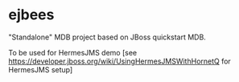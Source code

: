 ejbees
======
"Standalone" MDB project based on JBoss quickstart MDB.

To be used for HermesJMS demo
[see https://developer.jboss.org/wiki/UsingHermesJMSWithHornetQ for HermesJMS setup]

